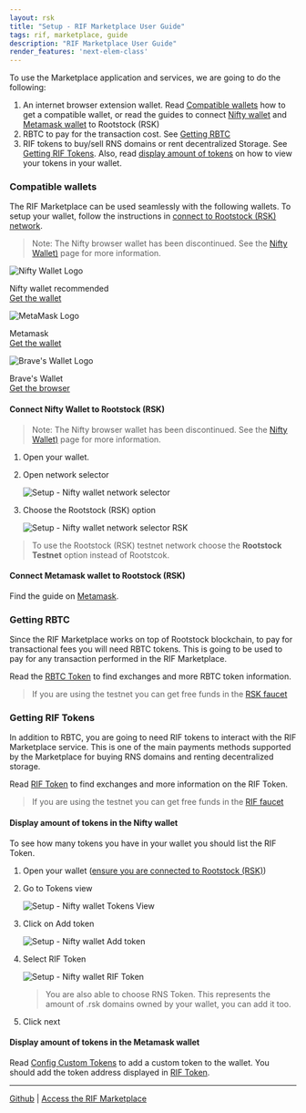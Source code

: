 ```yaml
---
layout: rsk
title: "Setup - RIF Marketplace User Guide"
tags: rif, marketplace, guide
description: "RIF Marketplace User Guide"
render_features: 'next-elem-class'
---
```


To use the Marketplace application and services, we are going to do the following:

1. An internet browser extension wallet. Read [Compatible wallets](#compatible-wallets) how to get a compatible wallet, or read the guides to connect [Nifty wallet](#connect-nifty-wallet-to-rootstock-rsk) and [Metamask wallet](#connect-metamask-wallet-to-rootstock-rsk) to Rootstock (RSK)
2. RBTC to pay for the transaction cost. See [Getting RBTC](#getting-rbtc)
3. RIF tokens to buy/sell RNS domains or rent decentralized Storage. See [Getting RIF Tokens](#getting-rif-tokens). Also, read [display amount of tokens](#display-amount-of-tokens-in-the-nifty-wallet) on how to view your tokens in your wallet.

### Compatible wallets

The RIF Marketplace can be used seamlessly with the following wallets. To setup your wallet, follow the instructions in [connect to Rootstock (RSK) network](#connect-nifty-wallet-to-rootstock-rsk).

> Note: The Nifty browser wallet has been discontinued. See the [Nifty Wallet)](https://developers.rsk.co/wallet/use/nifty) page for more information.

<div class="markdown-light-rounded-border markdown-width40 markdown-horizontal-margin30">
    <img src="/rif/marketplace/guide/images/nifty-wallet-logo.png" alt="Nifty Wallet Logo" />
    <p>
        Nifty wallet <span class="badge badge-primary">recommended</span><br/>
        <a href="https://www.poa.network/v/master-1/for-users/nifty-wallet">Get the wallet</a>
    </p>
</div>

<div class="markdown-light-rounded-border markdown-width40">
    <img src="/rif/marketplace/guide/images/metamask-logo.png" alt="MetaMask Logo" />
    <p>
        Metamask<br />
        <a href="https://metamask.io/">Get the wallet</a>
    </p>
</div>

<div class="markdown-light-rounded-border markdown-width40">
    <img src="/rif/marketplace/guide/images/braves-wallet-logo.png" alt="Brave's Wallet Logo" />
    <p>
        Brave's Wallet<br />
        <a href="https://brave.com/">Get the browser</a>
    </p>
</div>

#### Connect Nifty Wallet to Rootstock (RSK)

> Note: The Nifty browser wallet has been discontinued. See the [Nifty Wallet)](https://developers.rsk.co/wallet/use/nifty) page for more information.

1. Open your wallet.
2. Open network selector

    ![Setup - Nifty wallet network selector](/rif/marketplace/guide/images/setup-nifty-wallet-network-selector.png)

3. Choose the Rootstock (RSK) option

    ![Setup - Nifty wallet network selector RSK](/rif/marketplace/guide/images/setup-nifty-wallet-network-selector-rsk.png)

> To use the Rootstock (RSK) testnet network choose the **Rootstock Testnet** option instead of Rootstcok.

#### Connect Metamask wallet to Rootstock (RSK)

Find the guide on [Metamask](https://developers.rsk.co/develop/apps/wallets/metamask/).

### Getting RBTC

Since the RIF Marketplace works on top of Rootstock blockchain, to pay for transactional fees you will need RBTC tokens. This is going to be used to pay for any transaction performed in the RIF Marketplace.

Read the [RBTC Token](https://developers.rsk.co/rsk/rbtc/) to find exchanges and more RBTC token information.


> If you are using the testnet you can get free funds in the [RSK faucet](https://faucet.rsk.co/)

### Getting RIF Tokens

In addition to RBTC, you are going to need RIF tokens to interact with the RIF Marketplace service. This is one of the main payments methods supported by the Marketplace for buying RNS domains and renting decentralized storage.

Read [RIF Token](https://developers.rsk.co/rif/token/) to find exchanges and more information on the RIF Token.

> If you are using the testnet you can get free funds in the [RIF faucet](https://faucet.rifos.org/)

#### Display amount of tokens in the Nifty wallet

To see how many tokens you have in your wallet you should list the RIF Token.

1. Open your wallet ([ensure you are connected to Rootstock (RSK)](#connect-nifty-wallet-to-rootstock-rsk))
2. Go to Tokens view

    ![Setup - Nifty wallet Tokens View](/rif/marketplace/guide/images/setup-nifty-wallet-tokens-view.png)

3. Click on Add token

    ![Setup - Nifty wallet Add token](/rif/marketplace/guide/images/setup-nifty-wallet-add-token.png)

4. Select RIF Token

    ![Setup - Nifty wallet RIF Token](/rif/marketplace/guide/images/setup-nifty-wallet-rif-token.png)

    > You are also able to choose RNS Token. This represents the amount of .rsk domains owned by your wallet, you can add it too.

5. Click next

#### Display amount of tokens in the Metamask wallet

Read [Config Custom Tokens](https://docs.matic.network/docs/develop/metamask/custom-tokens) to add a custom token to the wallet. You should add the token address displayed in [RIF Token](https://developers.rsk.co/rif/token).


----

[Github](https://github.com/rsksmart?q=rif-marketplace) |
[Access the RIF Marketplace](https://marketplace.rifos.org)
